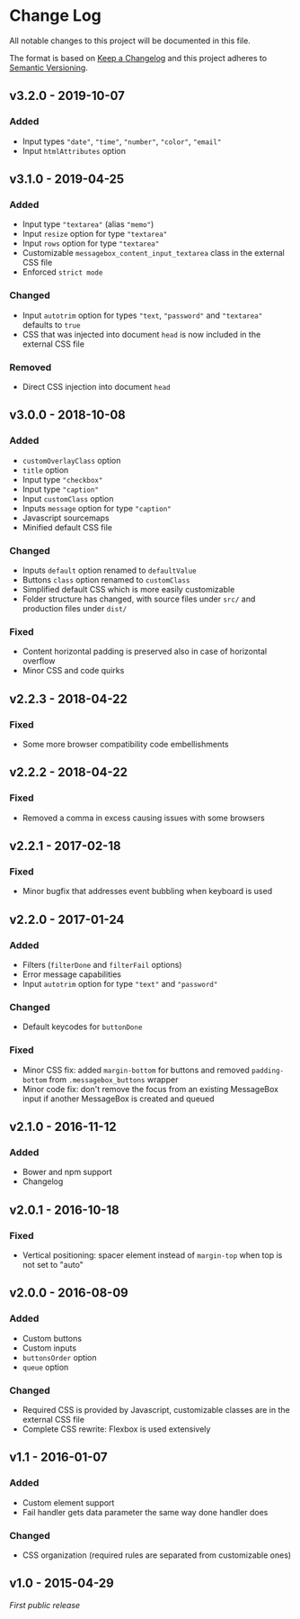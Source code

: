 # Change Log
All notable changes to this project will be documented in this file.

The format is based on [Keep a Changelog](https://keepachangelog.com/) 
and this project adheres to [Semantic Versioning](https://semver.org/).


## v3.2.0 - 2019-10-07
### Added
- Input types `"date"`, `"time"`, `"number"`, `"color"`, `"email"`
- Input `htmlAttributes` option



## v3.1.0 - 2019-04-25
### Added
- Input type `"textarea"` (alias `"memo"`)
- Input `resize` option for type `"textarea"`
- Input `rows` option for type `"textarea"`
- Customizable `messagebox_content_input_textarea` class in the external CSS file
- Enforced `strict mode`

### Changed
- Input `autotrim` option for types `"text`, `"password"` and `"textarea"` defaults to `true`
- CSS that was injected into document `head` is now included in the external CSS file

### Removed
- Direct CSS injection into document `head`



## v3.0.0 - 2018-10-08
### Added
- `customOverlayClass` option
- `title` option
- Input type `"checkbox"`
- Input type `"caption"`
- Input `customClass` option
- Inputs `message` option for type `"caption"`
- Javascript sourcemaps
- Minified default CSS file

### Changed
- Inputs `default` option renamed to `defaultValue`
- Buttons `class` option renamed to `customClass`
- Simplified default CSS which is more easily customizable
- Folder structure has changed, with source files under `src/` and production files under `dist/`

### Fixed
- Content horizontal padding is preserved also in case of horizontal overflow
- Minor CSS and code quirks



## v2.2.3 - 2018-04-22
### Fixed
- Some more browser compatibility code embellishments



## v2.2.2 - 2018-04-22
### Fixed
- Removed a comma in excess causing issues with some browsers



## v2.2.1 - 2017-02-18
### Fixed
- Minor bugfix that addresses event bubbling when keyboard is used



## v2.2.0 - 2017-01-24
### Added
- Filters (`filterDone` and `filterFail` options)
- Error message capabilities
- Input `autotrim` option for type `"text"` and `"password"`

### Changed
- Default keycodes for `buttonDone`

### Fixed
- Minor CSS fix: added `margin-bottom` for buttons and removed `padding-bottom` from `.messagebox_buttons` wrapper
- Minor code fix: don't remove the focus from an existing MessageBox input if another MessageBox is created and queued



## v2.1.0 - 2016-11-12
### Added
- Bower and npm support
- Changelog


## v2.0.1 - 2016-10-18
### Fixed
- Vertical positioning: spacer element instead of `margin-top` when top is not set to "auto"



## v2.0.0 - 2016-08-09
### Added
- Custom buttons
- Custom inputs
- `buttonsOrder` option
- `queue` option

### Changed
- Required CSS is provided by Javascript, customizable classes are in the external CSS file
- Complete CSS rewrite: Flexbox is used extensively



## v1.1 - 2016-01-07
### Added
- Custom element support
- Fail handler gets data parameter the same way done handler does

### Changed
- CSS organization (required rules are separated from customizable ones)



## v1.0 - 2015-04-29
*First public release*
